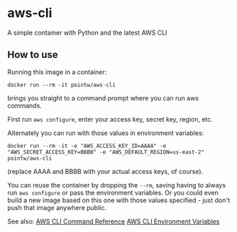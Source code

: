 # aws-cli
A simple container with Python and the latest AWS CLI

## How to use
Running this image in a container:

```
docker run --rm -it pointw/aws-cli
```

brings you straight to a command prompt where you can run aws commands.

First run ```aws configure```, enter your access key, secret key, region, etc.

Alternately you can run with those values in environment variables:

```
docker run --rm -it -e "AWS_ACCESS_KEY_ID=AAAA" -e "AWS_SECRET_ACCESS_KEY=BBBB" -e "AWS_DEFAULT_REGION=us-east-2" pointw/aws-cli
```

(replace AAAA and BBBB with your actual access keys, of course).

You can reuse the container by dropping the ```--rm```, saving having to always run ```aws configure``` or pass the environment variables.  Or you could even build a new image based on this one with those values specified - just don't push that image anywhere public.

See also:
[AWS CLI Command Reference](http://docs.aws.amazon.com/cli/latest/reference/)
[AWS CLI Environment Variables](http://docs.aws.amazon.com/cli/latest/userguide/cli-environment.html)
